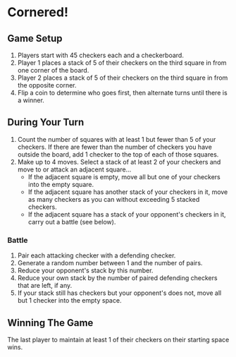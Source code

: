 # Cornered!

## Game Setup

1. Players start with 45 checkers each and a checkerboard.
2. Player 1 places a stack of 5 of their checkers on the third square in from one corner of the board.
3. Player 2 places a stack of 5 of their checkers on the third square in from the opposite corner.
4. Flip a coin to determine who goes first, then alternate turns until there is a winner.

## During Your Turn

1. Count the number of squares with at least 1 but fewer than 5 of your checkers. If there are fewer than the number of checkers you have outside the board, add 1 checker to the top of each of those squares.
2. Make up to 4 moves. Select a stack of at least 2 of your checkers and move to or attack an adjacent square...
   - If the adjacent square is empty, move all but one of your checkers into the empty square.
   - If the adjacent square has another stack of your checkers in it, move as many checkers as you can without exceeding 5 stacked checkers.
   - If the adjacent square has a stack of your opponent's checkers in it, carry out a battle (see below).

### Battle

1. Pair each attacking checker with a defending checker.
2. Generate a random number between 1 and the number of pairs.
3. Reduce your opponent's stack by this number.
4. Reduce your own stack by the number of paired defending checkers that are left, if any.
5. If your stack still has checkers but your opponent's does not, move all but 1 checker into the empty space.

## Winning The Game

The last player to maintain at least 1 of their checkers on their starting space wins.
